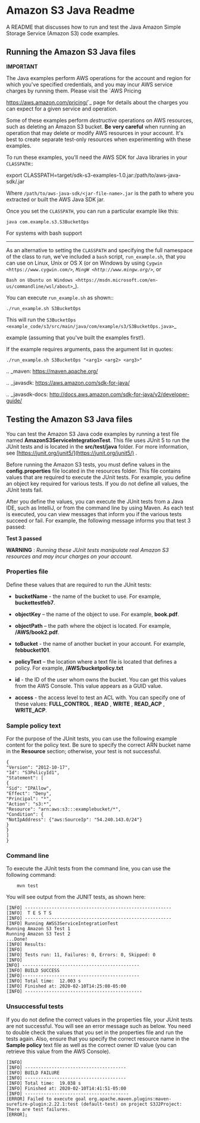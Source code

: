 # Amazon S3 Java Readme

A README that discusses how to run and test the Java Amazon Simple Storage Service (Amazon S3) code examples.

## Running the Amazon S3 Java files

**IMPORTANT**

The Java examples perform AWS operations for the account and region for which you've specified credentials, and you may incur AWS service charges by running them. Please visit the `AWS Pricing 

<https://aws.amazon.com/pricing/>`_ page for details about the charges you can expect for a given service and operation.

Some of these examples perform *destructive* operations on AWS resources, such as deleting an Amazon S3 bucket. **Be very careful** when running an operation that 
may delete or modify AWS resources in your account. It's best to create separate test-only resources when experimenting with these examples.

To run these examples, you'll need the AWS SDK for Java libraries in your ``CLASSPATH``::

export CLASSPATH=target/sdk-s3-examples-1.0.jar:/path/to/aws-java-sdk/<jar-file-name>.jar

Where ``/path/to/aws-java-sdk/<jar-file-name>.jar`` is the path to where you extracted or built the AWS Java SDK jar.

Once you set the ``CLASSPATH``, you can run a particular example like this:

	java com.example.s3.S3BucketOps

For systems with bash support

-----------------------------

As an alternative to setting the ``CLASSPATH`` and specifying the full namespace of the class to run, we've included a ``bash`` script, ``run_example.sh``, that you can use on Linux, Unix or OS X (or on Windows by using `Cygwin <https://www.cygwin.com/>`_, `MingW <http://www.mingw.org/>`_, or

`Bash on Ubuntu on Windows <https://msdn.microsoft.com/en-us/commandline/wsl/about>`_).

You can execute ``run_example.sh`` as shown::

	./run_example.sh S3BucketOps

This will run the `S3BucketOps <example_code/s3/src/main/java/com/example/s3/S3BucketOps.java>`_

example (assuming that you've built the examples first!).

If the example requires arguments, pass the argument list in quotes:

	./run_example.sh S3BucketOps "<arg1> <arg2> <arg3>"

.. _maven: https://maven.apache.org/

.. _javasdk: https://aws.amazon.com/sdk-for-java/

.. _javasdk-docs: http://docs.aws.amazon.com/sdk-for-java/v2/developer-guide/

 ## Testing the Amazon S3 Java files

You can test the Amazon S3 Java code examples by running a test file named **AmazonS3ServiceIntegrationTest**. This file uses JUnit 5 to run the JUnit tests and is located in the **src/test/java** folder. For more information, see [https://junit.org/junit5/](https://junit.org/junit5/) .

Before running the Amazon S3 tests, you must define values in the **config.properties** file located in the resources folder. This file contains values that are required to execute the JUnit tests. For example, you define an object key required for various tests. If you do not define all values, the JUnit tests fail.

After you define the values, you can execute the JUnit tests from a Java IDE, such as IntelliJ, or from the command line by using Maven. As each test is executed, you can view messages that inform you if the various tests succeed or fail. For example, the following message informs you that test 3 passed:

**Test 3 passed**

**WARNING** : _Running these JUnit tests manipulate real Amazon S3 resources and may incur charges on your account._

 ### Properties file

Define these values that are required to run the JUnit tests:

- **bucketName** - the name of the bucket to use. For example, **buckettestfeb7**.

- **objectKey** – the name of the object to use. For example, **book.pdf**.

- **objectPath** – the path where the object is located. For example, **/AWS/book2.pdf**.

- **toBucket** - the name of another bucket in your account. For example, **febbucket101**.

- **policyText** – the location where a text file is located that defines a policy. For example, **/AWS/bucketpolicy.txt**

- **id**  - the ID of the user whom owns the bucket. You can get this values from the AWS Console. This value appears as a GUID value.

- **access** - the access level to test an ACL with. You can specify one of these values: **FULL_CONTROL** , **READ** , **WRITE** , **READ_ACP** , **WRITE_ACP**.

###  Sample policy text

For the purpose of the JUnit tests, you can use the following example content for the policy text. Be sure to specify the correct ARN bucket name in the **Resource** section; otherwise, your test is not successful.

	{
	"Version": "2012-10-17",
	"Id": "S3PolicyId1",
	"Statement": [
	{
	"Sid": "IPAllow",
	"Effect": "Deny",
	"Principal": "*",
	"Action": "s3:*",
	"Resource": "arn:aws:s3:::examplebucket/*",
	"Condition": {
	"NotIpAddress": {"aws:SourceIp": "54.240.143.0/24"}
	}
	}
	]
	}

### Command line

To execute the JUnit tests from the command line, you can use the following command:

		mvn test
You will see output from the JUNIT tests, as shown here:

	[INFO] -------------------------------------------------------
	[INFO]  T E S T S
	[INFO] -------------------------------------------------------
	[INFO] Running AWSS3ServiceIntegrationTest
	Running Amazon S3 Test 1
	Running Amazon S3 Test 2
	...Done!
	[INFO] Results:
	[INFO]
	[INFO] Tests run: 11, Failures: 0, Errors: 0, Skipped: 0
	[INFO]
	INFO] --------------------------------------------
	[INFO] BUILD SUCCESS
	[INFO]--------------------------------------------
	[INFO] Total time:  12.003 s
	[INFO] Finished at: 2020-02-10T14:25:08-05:00
	[INFO] --------------------------------------------

### Unsuccessful tests

If you do not define the correct values in the properties file, your JUnit tests are not successful. You will see an error message such as below. You need to double check the values that you set in the properties file and run the tests again. Also, ensure that you specify the correct resource name in the **Sample policy** text file as well as the correct owner ID value (you can retrieve this value from the AWS Console).

	[INFO]
	[INFO] --------------------------------------
	[INFO] BUILD FAILURE
	[INFO] --------------------------------------
	[INFO] Total time:  19.038 s
	[INFO] Finished at: 2020-02-10T14:41:51-05:00
	[INFO] ---------------------------------------
	[ERROR] Failed to execute goal org.apache.maven.plugins:maven-surefire-plugin:2.22.1:test (default-test) on project S3J2Project:  There are test failures.
	[ERROR];
